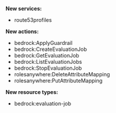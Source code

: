 **New services:**

- route53profiles

**New actions:**

- bedrock:ApplyGuardrail
- bedrock:CreateEvaluationJob
- bedrock:GetEvaluationJob
- bedrock:ListEvaluationJobs
- bedrock:StopEvaluationJob
- rolesanywhere:DeleteAttributeMapping
- rolesanywhere:PutAttributeMapping

**New resource types:**

- bedrock:evaluation-job
